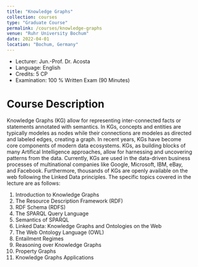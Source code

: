 ```yaml
---
title: "Knowledge Graphs"
collection: courses
type: "Graduate Course"
permalink: /courses/knowledge-graphs
venue: "Ruhr University Bochum"
date: 2022-04-01
location: "Bochum, Germany"
---
```


* Lecturer: Jun.-Prof. Dr. Acosta
* Language: English
* Credits: 5 CP
* Examination: 100 % Written Exam (90 Minutes)


Course Description
======

Knowledge Graphs (KG) allow for representing inter-connected facts or statements annotated with semantics.
In KGs, concepts and entities are typically modeles as nodes while their connections are modeles as directed and labeled edges, creating a graph.
In recent years, KGs have become core components of modern data ecosystems.
KGs, as building blocks of many Artifical Intelligence approaches, allow for harnessing and uncovering patterns from the data.
Currently, KGs are used in the data-driven business processes of multinational companies like Google, Microsoft, IBM, eBay, and Facebook.
Furthermore, thousands of KGs are openly available on the web following the Linked Data principles.
The specific topics covered in the lecture are as follows:

1. Introduction to Knowledge Graphs
2. The Resource Description Framework (RDF)
3. RDF Schema (RDFS)
4. The SPARQL Query Language
5. Semantics of SPARQL
6. Linked Data: Knowledge Graphs and Ontologies on the Web
7. The Web Ontology Language (OWL)
8. Entailment Regimes
9. Reasoning over Knowledge Graphs
10. Property Graphs
11. Knowledge Graphs Applications
